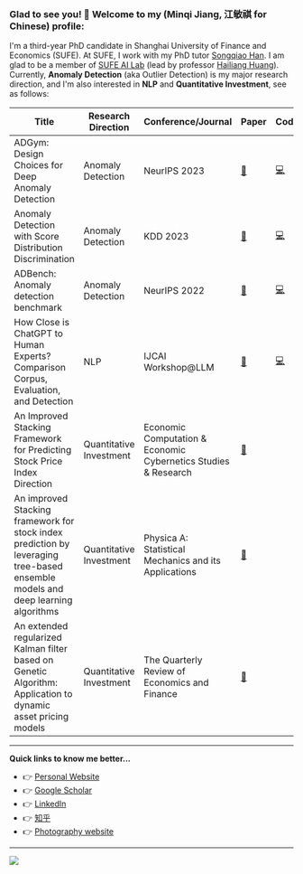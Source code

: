 ### Glad to see you! 👋 Welcome to my (Minqi Jiang, 江敏祺 for Chinese) profile:
I'm a third-year PhD candidate in Shanghai University of Finance and Economics (SUFE). At SUFE, I work with my PhD tutor [Songqiao Han](https://scholar.google.com/citations?user=C73EXPMAAAAJ&hl=en&oi=ao). I am glad to be a member of [SUFE AI Lab](https://mp.weixin.qq.com/s/nFlYaUn0o73iz5nLM73qBg) (lead by professor [Hailiang Huang](https://scholar.google.com/citations?user=kCtylwwAAAAJ&hl=en&oi=sra)).
Currently, **Anomaly Detection** (aka Outlier Detection) is my major research direction, and I'm also interested in **NLP** and **Quantitative Investment**, see as follows:

| Title | Research Direction |Conference/Journal| Paper | Code |
|-------|--------------------|-------|-------|------|
|ADGym: Design Choices for Deep Anomaly Detection|Anomaly Detection|NeurIPS 2023|[:page_facing_up:](https://arxiv.org/pdf/2309.15376.pdf)|[:computer:]([https://github.com/Minqi824/Overlap](https://github.com/Minqi824/ADGym))      |
|Anomaly Detection with Score Distribution Discrimination|Anomaly Detection|KDD 2023|[:page_facing_up:](https://dl.acm.org/doi/10.1145/3580305.3599258)|[:computer:](https://github.com/Minqi824/Overlap)      |
|ADBench: Anomaly detection benchmark|Anomaly Detection|NeurIPS 2022|[:page_facing_up:](https://openreview.net/forum?id=foA_SFQ9zo0)|[:computer:](https://github.com/Minqi824/ADBench)      |
|How Close is ChatGPT to Human Experts? Comparison Corpus, Evaluation, and Detection|NLP|IJCAI Workshop@LLM|[:page_facing_up:](https://arxiv.org/pdf/2301.07597.pdf)|[:computer:](https://github.com/Hello-SimpleAI/chatgpt-comparison-detection)|
|An Improved Stacking Framework for Predicting Stock Price Index Direction|Quantitative Investment|Economic Computation & Economic Cybernetics Studies & Research  |[:page_facing_up:](https://web.s.ebscohost.com/abstract?direct=true&profile=ehost&scope=site&authtype=crawler&jrnl=0424267X&AN=139043153&h=ggCvHvtJmIlD0UKxuOy5bIVMJASAG%2f4%2f4xJyGB3KmvaLYF6NH9pFNkD2pOCNlyypD5NyEs7ABzOJUQeezqKH5A%3d%3d&crl=c&resultNs=AdminWebAuth&resultLocal=ErrCrlNotAuth&crlhashurl=login.aspx%3fdirect%3dtrue%26profile%3dehost%26scope%3dsite%26authtype%3dcrawler%26jrnl%3d0424267X%26AN%3d139043153)|      |
|An improved Stacking framework for stock index prediction by leveraging tree-based ensemble models and deep learning algorithms|Quantitative Investment|Physica A: Statistical Mechanics and its Applications   | [:page_facing_up:](https://www.sciencedirect.com/science/article/pii/S0378437119313093)|      |
|An extended regularized Kalman filter based on Genetic Algorithm: Application to dynamic asset pricing models|Quantitative Investment|The Quarterly Review of Economics and Finance    |[:page_facing_up:](https://www.sciencedirect.com/science/article/pii/S1062976920301757)|      |

---
**Quick links to know me better...**
- :point_right: [Personal Website](https://minqi824.github.io/)
- :point_right: [Google Scholar](https://scholar.google.com/citations?user=OBdS69UAAAAJ&hl=en)
- :point_right: [LinkedIn](https://www.linkedin.com/in/minqi-jiang-7b8370186/)
- :point_right: [知乎](https://www.zhihu.com/people/jiang-min-qi-56)
- :point_right: [Photography website](https://link.zhihu.com/?target=http%3A//jiangphotography.mystrikingly.com/)

---
<!-- [![Anurag's GitHub stats](https://github-readme-stats.vercel.app/api?username=Minqi824)](https://github.com/anuraghazra/github-readme-stats)
[![Top Langs](https://github-readme-stats.vercel.app/api/top-langs/?username=Minqi824)](https://github.com/anuraghazra/github-readme-stats) -->

<p>
	<img src="https://github-readme-stats-git-masterorgs-github-readme-stats-team.vercel.app/api?username=Minqi824&include_orgs=true&show_icons=true&hide_border=true" />
</p>

<!-- ### Hi there 👋
**Minqi824/Minqi824** is a ✨ _special_ ✨ repository because its `README.md` (this file) appears on your GitHub profile.

Here are some ideas to get you started:

- 🔭 I’m currently working on ...
- 🌱 I’m currently learning ...
- 👯 I’m looking to collaborate on ...
- 🤔 I’m looking for help with ...
- 💬 Ask me about ...
- 📫 How to reach me: ...
- 😄 Pronouns: ...
- ⚡ Fun fact: ... -->
